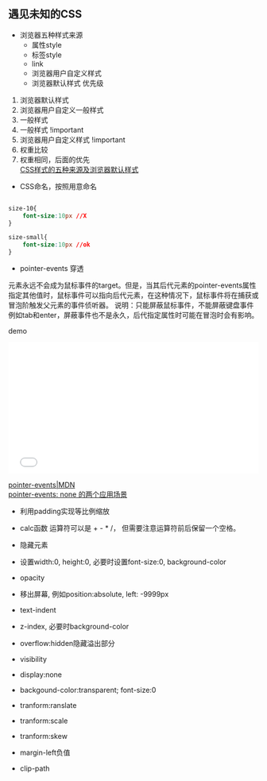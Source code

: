 ## 遇见未知的CSS

* 浏览器五种样式来源
  * 属性style
  * 标签style
  * link
  * 浏览器用户自定义样式
  * 浏览器默认样式
优先级
1. 浏览器默认样式
2. 浏览器用户自定义一般样式
3. 一般样式
4. 一般样式 !important
5. 浏览器用户自定义样式 !important
6. 权重比较
7. 权重相同，后面的优先   
[
CSS样式的五种来源及浏览器默认样式](https://blog.csdn.net/u013778905/article/details/52886938)

* CSS命名，按照用意命名
```css

size-10{
    font-size:10px //X
}

size-small{
    font-size:10px //ok
}
```

* pointer-events 穿透   
  
元素永远不会成为鼠标事件的target。但是，当其后代元素的pointer-events属性指定其他值时，鼠标事件可以指向后代元素，在这种情况下，鼠标事件将在捕获或冒泡阶触发父元素的事件侦听器。
说明：只能屏蔽鼠标事件，不能屏蔽键盘事件例如tab和enter，屏蔽事件也不是永久，后代指定属性时可能在冒泡时会有影响。

demo
<iframe height="265" style="width: 100%;" scrolling="no" title="pointer-events 穿透" src="//codepen.io/xiangwenhu/embed/MLbYBR/?height=265&theme-id=0&default-tab=js,result" frameborder="no" allowtransparency="true" allowfullscreen="true">
  See the Pen <a href='https://codepen.io/xiangwenhu/pen/MLbYBR/'>pointer-events 穿透</a> by dirge
  (<a href='https://codepen.io/xiangwenhu'>@xiangwenhu</a>) on <a href='https://codepen.io'>CodePen</a>.
</iframe>

[pointer-events|MDN](https://developer.mozilla.org/zh-CN/docs/Web/CSS/pointer-events)  
[pointer-events: none 的两个应用场景](https://www.cnblogs.com/zichi/p/9068481.html)      


* 利用padding实现等比例缩放
  

* calc函数
运算符可以是 + - * /， 但需要注意运算符前后保留一个空格。
* 隐藏元素
* 设置width:0, height:0, 必要时设置font-size:0, background-color
* opacity
* 移出屏幕, 例如position:absolute, left: -9999px
* text-indent
* z-index, 必要时background-color
* overflow:hidden隐藏溢出部分
* visibility
* display:none
* backgound-color:transparent; font-size:0
* tranform:ranslate
* tranform:scale
* tranform:skew
* margin-left负值
* clip-path
  